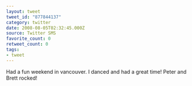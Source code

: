 ```yaml
---
layout: tweet
tweet_id: "877844137"
category: twitter
date: 2008-08-05T02:32:45.000Z
source: Twitter SMS
favorite_count: 0
retweet_count: 0
tags:
- tweet
---
```


Had a fun weekend in vancouver. I danced and had a great time! Peter and Brett rocked!
